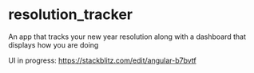 # resolution_tracker
An app that tracks your new year resolution along with a dashboard that displays how you are doing


UI in progress:
https://stackblitz.com/edit/angular-b7bvtf



